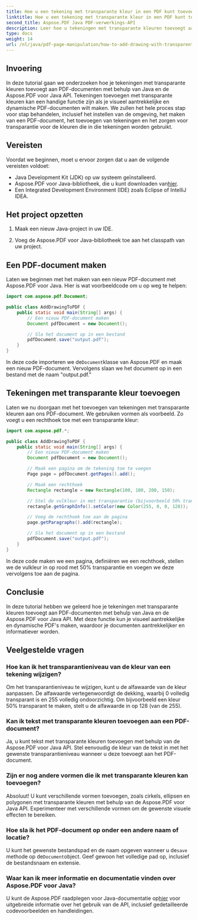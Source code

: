 ```yaml
---
title: Hoe u een tekening met transparante kleur in een PDF kunt toevoegen met behulp van Java
linktitle: Hoe u een tekening met transparante kleur in een PDF kunt toevoegen met behulp van Java
second_title: Aspose.PDF Java PDF-verwerkings-API
description: Leer hoe u tekeningen met transparante kleuren toevoegt aan PDF's met Java en Aspose.PDF voor Java. Maak dynamische, visueel aantrekkelijke PDF's met stapsgewijze begeleiding en codevoorbeelden.
type: docs
weight: 14
url: /nl/java/pdf-page-manipulation/how-to-add-drawing-with-transparent-color-in-pdf-using-java/
---
```


## Invoering

In deze tutorial gaan we onderzoeken hoe je tekeningen met transparante kleuren toevoegt aan PDF-documenten met behulp van Java en de Aspose.PDF voor Java API. Tekeningen toevoegen met transparante kleuren kan een handige functie zijn als je visueel aantrekkelijke en dynamische PDF-documenten wilt maken. We zullen het hele proces stap voor stap behandelen, inclusief het instellen van de omgeving, het maken van een PDF-document, het toevoegen van tekeningen en het zorgen voor transparantie voor de kleuren die in die tekeningen worden gebruikt.

## Vereisten

Voordat we beginnen, moet u ervoor zorgen dat u aan de volgende vereisten voldoet:

- Java Development Kit (JDK) op uw systeem geïnstalleerd.
-  Aspose.PDF voor Java-bibliotheek, die u kunt downloaden van[hier](https://releases.aspose.com/pdf/java/).
- Een Integrated Development Environment (IDE) zoals Eclipse of IntelliJ IDEA.

## Het project opzetten

1. Maak een nieuw Java-project in uw IDE.

2. Voeg de Aspose.PDF voor Java-bibliotheek toe aan het classpath van uw project.

## Een PDF-document maken

Laten we beginnen met het maken van een nieuw PDF-document met Aspose.PDF voor Java. Hier is wat voorbeeldcode om u op weg te helpen:

```java
import com.aspose.pdf.Document;

public class AddDrawingToPDF {
    public static void main(String[] args) {
        // Een nieuw PDF-document maken
        Document pdfDocument = new Document();

        // Sla het document op in een bestand
        pdfDocument.save("output.pdf");
    }
}
```

 In deze code importeren we de`Document`klasse van Aspose.PDF en maak een nieuw PDF-document. Vervolgens slaan we het document op in een bestand met de naam "output.pdf."

## Tekeningen met transparante kleur toevoegen

Laten we nu doorgaan met het toevoegen van tekeningen met transparante kleuren aan ons PDF-document. We gebruiken vormen als voorbeeld. Zo voegt u een rechthoek toe met een transparante kleur:

```java
import com.aspose.pdf.*;

public class AddDrawingToPDF {
    public static void main(String[] args) {
        // Een nieuw PDF-document maken
        Document pdfDocument = new Document();

        // Maak een pagina om de tekening toe te voegen
        Page page = pdfDocument.getPages().add();

        // Maak een rechthoek
        Rectangle rectangle = new Rectangle(100, 100, 200, 150);

        // Stel de vulkleur in met transparantie (bijvoorbeeld 50% transparant rood)
        rectangle.getGraphInfo().setColor(new Color(255, 0, 0, 128));

        // Voeg de rechthoek toe aan de pagina
        page.getParagraphs().add(rectangle);

        // Sla het document op in een bestand
        pdfDocument.save("output.pdf");
    }
}
```

In deze code maken we een pagina, definiëren we een rechthoek, stellen we de vulkleur in op rood met 50% transparantie en voegen we deze vervolgens toe aan de pagina.

## Conclusie

In deze tutorial hebben we geleerd hoe je tekeningen met transparante kleuren toevoegt aan PDF-documenten met behulp van Java en de Aspose.PDF voor Java API. Met deze functie kun je visueel aantrekkelijke en dynamische PDF's maken, waardoor je documenten aantrekkelijker en informatiever worden.

## Veelgestelde vragen

### Hoe kan ik het transparantieniveau van de kleur van een tekening wijzigen?

Om het transparantieniveau te wijzigen, kunt u de alfawaarde van de kleur aanpassen. De alfawaarde vertegenwoordigt de dekking, waarbij 0 volledig transparant is en 255 volledig ondoorzichtig. Om bijvoorbeeld een kleur 50% transparant te maken, stelt u de alfawaarde in op 128 (van de 255).

### Kan ik tekst met transparante kleuren toevoegen aan een PDF-document?

Ja, u kunt tekst met transparante kleuren toevoegen met behulp van de Aspose.PDF voor Java API. Stel eenvoudig de kleur van de tekst in met het gewenste transparantieniveau wanneer u deze toevoegt aan het PDF-document.

### Zijn er nog andere vormen die ik met transparante kleuren kan toevoegen?

Absoluut! U kunt verschillende vormen toevoegen, zoals cirkels, ellipsen en polygonen met transparante kleuren met behulp van de Aspose.PDF voor Java API. Experimenteer met verschillende vormen om de gewenste visuele effecten te bereiken.

### Hoe sla ik het PDF-document op onder een andere naam of locatie?

 U kunt het gewenste bestandspad en de naam opgeven wanneer u de`save` methode op de`Document`object. Geef gewoon het volledige pad op, inclusief de bestandsnaam en extensie.

### Waar kan ik meer informatie en documentatie vinden over Aspose.PDF voor Java?

 U kunt de Aspose.PDF raadplegen voor Java-documentatie op[hier](https://reference.aspose.com/pdf/java/) voor uitgebreide informatie over het gebruik van de API, inclusief gedetailleerde codevoorbeelden en handleidingen.